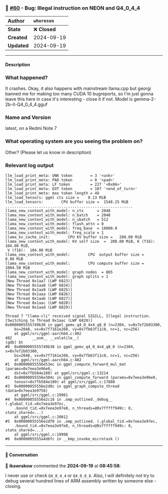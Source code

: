 ### 🐛 [#60](https://github.com/ikawrakow/ik_llama.cpp/issues/60) - Bug: Illegal instruction on NEON and Q4_0_4_4

| **Author** | `whoreson` |
| :--- | :--- |
| **State** | ❌ **Closed** |
| **Created** | 2024-09-19 |
| **Updated** | 2024-09-19 |

---

#### Description

### What happened?

It crashes. Okay, it also happens with mainstream llama.cpp but georgi banned me for making too many CUDA 10 bugreports, so I'm just gonna leave this here in case it's interesting - close it if not. Model is gemma-2-2b-it-Q4_0_4_4.gguf

### Name and Version

latest, on a Redmi Note 7

### What operating system are you seeing the problem on?

Other? (Please let us know in description)

### Relevant log output

```shell
llm_load_print_meta: UNK token        = 3 '<unk>'
llm_load_print_meta: PAD token        = 0 '<pad>'
llm_load_print_meta: LF token         = 227 '<0x0A>'
llm_load_print_meta: EOT token        = 107 '<end_of_turn>'
llm_load_print_meta: max token length = 48
llm_load_tensors: ggml ctx size =    0.13 MiB
llm_load_tensors:        CPU buffer size =  1548.25 MiB
.........................................................
llama_new_context_with_model: n_ctx      = 2048
llama_new_context_with_model: n_batch    = 2048
llama_new_context_with_model: n_ubatch   = 512
llama_new_context_with_model: flash_attn = 0
llama_new_context_with_model: freq_base  = 10000.0
llama_new_context_with_model: freq_scale = 1
llama_kv_cache_init:        CPU KV buffer size =   208.00 MiB
llama_new_context_with_model: KV self size  =  208.00 MiB, K (f16):  104.00 MiB,
 V (f16):  104.00 MiB
llama_new_context_with_model:        CPU  output buffer size =     0.98 MiB
llama_new_context_with_model:        CPU compute buffer size =  1004.50 MiB
llama_new_context_with_model: graph nodes  = 865
llama_new_context_with_model: graph splits = 1
[New Thread 0x1aa7 (LWP 6823)]
[New Thread 0x1aa8 (LWP 6824)]
[New Thread 0x1aa9 (LWP 6825)]
[New Thread 0x1aaa (LWP 6826)]
[New Thread 0x1aab (LWP 6827)]
[New Thread 0x1aac (LWP 6828)]
[New Thread 0x1aad (LWP 6829)]

Thread 7 "llama-cli" received signal SIGILL, Illegal instruction.
[Switching to Thread 0x1aac (LWP 6828)]
0x0000005555749b38 in ggml_gemv_q4_0_4x4_q8_0 (n=2304, s=0x7ef2b03300, 
    bs=2048, vx=0x7f7161e260, vy=0x7fb63f11c0, nr=1, nc=256)
    at ggml/src/ggml-aarch64.c:402
402         __asm__ __volatile__(
(gdb) bt
#0  0x0000005555749b38 in ggml_gemv_q4_0_4x4_q8_0 (n=2304, s=0x7ef2b03300, 
    bs=2048, vx=0x7f7161e260, vy=0x7fb63f11c0, nr=1, nc=256)
    at ggml/src/ggml-aarch64.c:402
#1  0x00000055556e53ec in ggml_compute_forward_mul_mat (params=0x7eea3e96e0, 
    dst=0x7fb584e180) at ggml/src/ggml.c:13214
#2  0x00000055556e304c in ggml_compute_forward (params=0x7eea3e96e0, 
    tensor=0x7fb584e180) at ggml/src/ggml.c:17880
#3  0x00000055556e2d0c in ggml_graph_compute_thread (data=0x7eea3e9758)
    at ggml/src/ggml.c:19961
#4  0x00000055556e2c18 in .omp_outlined._debug__ (.global_tid.=0x7eea3e97ec, 
    .bound_tid.=0x7eea3e97e8, n_threads=@0x7fffff949c: 8, state_shared=...)
    at ggml/src/ggml.c:20012
#5  0x00000055556e2df0 in .omp_outlined. (.global_tid.=0x7eea3e97ec, 
    .bound_tid.=0x7eea3e97e8, n_threads=@0x7fffff949c: 8, state_shared=...)
    at ggml/src/ggml.c:19998
#6  0x0000005555a4d6fc in __kmp_invoke_microtask ()
```

---

#### 💬 Conversation

👤 **ikawrakow** commented the **2024-09-19** at **08:45:58**:<br>

I never use or check `Q4_0_4_4` or `Q4_0_8_8`. Also, I will definitely not try to debug several hundred lines of ARM assembly written by someone else - closing.